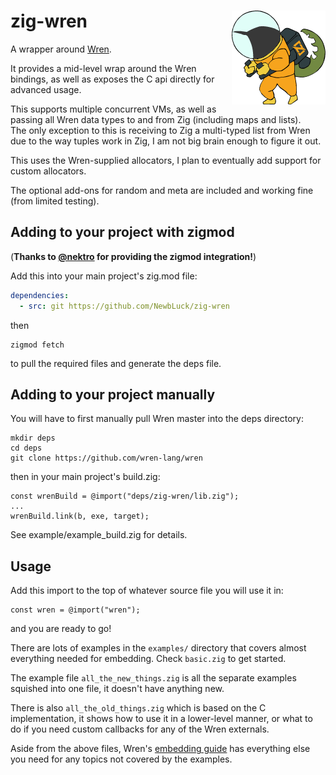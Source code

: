 # zig-wren <img align="right" src="zig-wren.png">

A wrapper around [Wren](https://wren.io/).

It provides a mid-level wrap around the Wren bindings, as well as exposes the C api directly for advanced usage.  

This supports multiple concurrent VMs, as well as passing all Wren data types to and from Zig (including maps and lists).  
The only exception to this is receiving to Zig a multi-typed list from Wren due to the way tuples work in Zig, I am not big brain enough to figure it out.

This uses the Wren-supplied allocators, I plan to eventually add support for custom allocators.

The optional add-ons for random and meta are included and working fine (from limited testing).

## Adding to your project with zigmod  
(**Thanks to [@nektro](https://github.com/nektro) for providing the zigmod integration!**)

Add this into your main project's zig.mod file:
```yml
dependencies:
  - src: git https://github.com/NewbLuck/zig-wren
```
then
```
zigmod fetch
```
to pull the required files and generate the deps file.

## Adding to your project manually

You will have to first manually pull Wren master into the deps directory:
```
mkdir deps
cd deps
git clone https://github.com/wren-lang/wren
```
then in your main project's build.zig:
```zig
const wrenBuild = @import("deps/zig-wren/lib.zig");
...
wrenBuild.link(b, exe, target);
```

See example/example_build.zig for details.

## Usage

Add this import to the top of whatever source file you will use it in:
```zig
const wren = @import("wren");
```
and you are ready to go!

There are lots of examples in the `examples/` directory that covers almost everything needed for embedding.  Check `basic.zig` to get started.

The example file `all_the_new_things.zig` is all the separate examples squished into one file, it doesn't have anything new.

There is also `all_the_old_things.zig` which is based on the C implementation, it shows how to use it in a lower-level manner, or what to do if you need custom callbacks for any of the Wren externals.  

Aside from the above files, Wren's [embedding guide](https://wren.io/embedding/) has everything else you need for any topics not covered by the examples.

